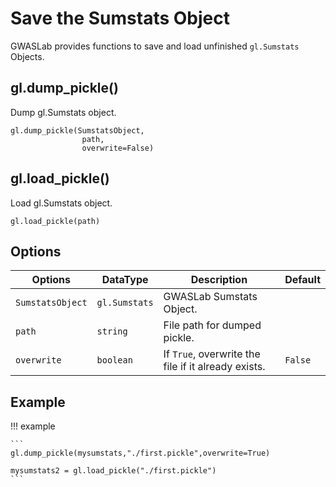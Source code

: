 # Save the Sumstats Object

GWASLab provides functions to save and load unfinished `gl.Sumstats` Objects.

## gl.dump_pickle()

Dump gl.Sumstats object.

```
gl.dump_pickle(SumstatsObject, 
                path, 
                overwrite=False)
```


## gl.load_pickle()

Load gl.Sumstats object.

```
gl.load_pickle(path)
```

## Options

| Options          | DataType      | Description                                         | Default |
|------------------|---------------|-----------------------------------------------------|---------|
| `SumstatsObject` | `gl.Sumstats` | GWASLab Sumstats Object.                            |         |
| `path`           | `string`      | File path for dumped pickle.                        |         |
| `overwrite`      | `boolean`     | If `True`, overwrite the file if it already exists. | `False` |

## Example

!!! example
    
    ```
    gl.dump_pickle(mysumstats,"./first.pickle",overwrite=True)
    
    mysumstats2 = gl.load_pickle("./first.pickle")
    ```

